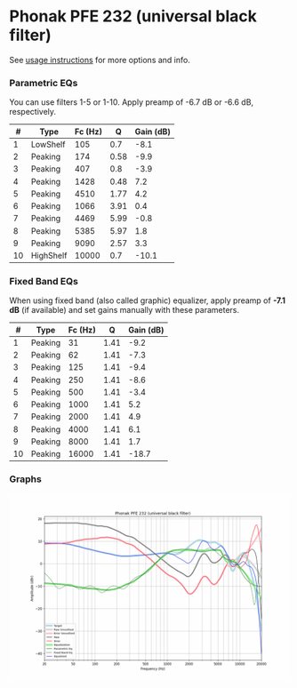 # Phonak PFE 232 (universal black filter)
See [usage instructions](https://github.com/jaakkopasanen/AutoEq#usage) for more options and info.

### Parametric EQs
You can use filters 1-5 or 1-10. Apply preamp of -6.7 dB or -6.6 dB, respectively.

|   # | Type      |   Fc (Hz) |    Q |   Gain (dB) |
|-----|-----------|-----------|------|-------------|
|   1 | LowShelf  |       105 | 0.7  |        -8.1 |
|   2 | Peaking   |       174 | 0.58 |        -9.9 |
|   3 | Peaking   |       407 | 0.8  |        -3.9 |
|   4 | Peaking   |      1428 | 0.48 |         7.2 |
|   5 | Peaking   |      4510 | 1.77 |         4.2 |
|   6 | Peaking   |      1066 | 3.91 |         0.4 |
|   7 | Peaking   |      4469 | 5.99 |        -0.8 |
|   8 | Peaking   |      5385 | 5.97 |         1.8 |
|   9 | Peaking   |      9090 | 2.57 |         3.3 |
|  10 | HighShelf |     10000 | 0.7  |       -10.1 |

### Fixed Band EQs
When using fixed band (also called graphic) equalizer, apply preamp of **-7.1 dB** (if available) and set gains manually with these parameters.

|   # | Type    |   Fc (Hz) |    Q |   Gain (dB) |
|-----|---------|-----------|------|-------------|
|   1 | Peaking |        31 | 1.41 |        -9.2 |
|   2 | Peaking |        62 | 1.41 |        -7.3 |
|   3 | Peaking |       125 | 1.41 |        -9.4 |
|   4 | Peaking |       250 | 1.41 |        -8.6 |
|   5 | Peaking |       500 | 1.41 |        -3.4 |
|   6 | Peaking |      1000 | 1.41 |         5.2 |
|   7 | Peaking |      2000 | 1.41 |         4.9 |
|   8 | Peaking |      4000 | 1.41 |         6.1 |
|   9 | Peaking |      8000 | 1.41 |         1.7 |
|  10 | Peaking |     16000 | 1.41 |       -18.7 |

### Graphs
![](./Phonak%20PFE%20232%20(universal%20black%20filter).png)
